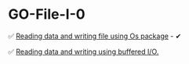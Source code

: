 # GO-File-I-0


✅ [Reading data and writing file using Os package](https://golangdocs.com/io-package-in-golang) - ✔

✅ [Reading data and writing using buffered I/O.](https://www.educative.io/edpresso/how-to-read-and-write-with-golang-bufio)